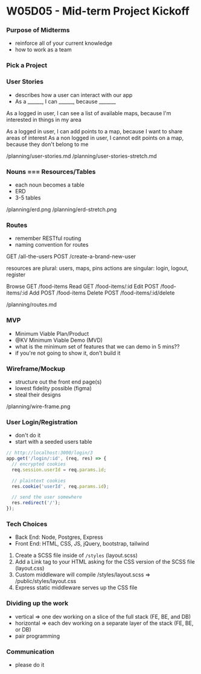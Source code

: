 # W05D05 - Mid-term Project Kickoff

### Purpose of Midterms
* reinforce all of your current knowledge
* how to work as a team

### Pick a Project

### User Stories
* describes how a user can interact with our app
* As a ______, I can ______, because _______

As a logged in user, I can see a list of available maps, because I'm interested in things in my area

As a logged in user, I can add points to a map, because I want to share areas of interest
As a non logged in user, I cannot edit points on a map, because they don't belong to me

/planning/user-stories.md
/planning/user-stories-stretch.md

### Nouns === Resources/Tables
* each noun becomes a table
* ERD
* 3-5 tables

/planning/erd.png
/planning/erd-stretch.png

### Routes
* remember RESTful routing
* naming convention for routes

GET /all-the-users
POST /create-a-brand-new-user

resources are plural: users, maps, pins
actions are singular: login, logout, register

Browse  GET   /food-items
Read    GET   /food-items/:id
Edit    POST  /food-items/:id
Add     POST  /food-items
Delete  POST  /food-items/:id/delete

/planning/routes.md

### MVP
* Minimum Viable Plan/Product
* @KV Minimum Viable Demo (MVD)
* what is the minimum set of features that we can demo in 5 mins??
* if you're not going to show it, don't build it

### Wireframe/Mockup
* structure out the front end page(s)
* lowest fidelity possible (figma)
* steal their designs

/planning/wire-frame.png

### User Login/Registration
* don't do it
* start with a seeded users table

```js
// http://localhost:3000/login/3
app.get('/login/:id', (req, res) => {
  // encrypted cookies
  req.session.userId = req.params.id;

  // plaintext cookies
  res.cookie('userId', req.params.id);

  // send the user somewhere
  res.redirect('/');
});
```

### Tech Choices
* Back End: Node, Postgres, Express
* Front End: HTML, CSS, JS, jQuery, bootstrap, tailwind


1. Create a SCSS file inside of `/styles` (layout.scss)
2. Add a Link tag to your HTML asking for the CSS version of the SCSS file (layout.css)
3. Custom middleware will compile /styles/layout.scss => /public/styles/layout.css
4. Express static middleware serves up the CSS file

### Dividing up the work
* vertical => one dev working on a slice of the full stack (FE, BE, and DB)
* horizontal => each dev working on a separate layer of the stack (FE, BE, or DB)
* pair programming

### Communication
* please do it














